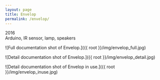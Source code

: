 ```yaml
---
layout: page
title: Envelop
permalink: /envelop/
---
```


2016  
Arduino, IR sensor, lamp, speakers  

![Full documentation shot of Envelop.]({{ root }}/img/envelop_full.jpg)

![Detail documentation shot of Envelop.]({{ root }}/img/envelop_detail.jpg)

![Detail documentation shot of Envelop in use.]({{ root }}/img/envelop_inuse.jpg)